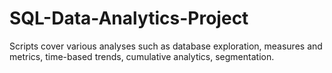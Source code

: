 # SQL-Data-Analytics-Project
Scripts cover various analyses such as database exploration, measures and metrics, time-based trends, cumulative analytics, segmentation.

